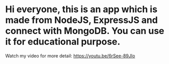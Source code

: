 # Hi everyone, this is an app which is made from NodeJS, ExpressJS and connect with MongoDB. You can use it for educational purpose. 
Watch my video for more detail: https://youtu.be/6rSee-89JIo

